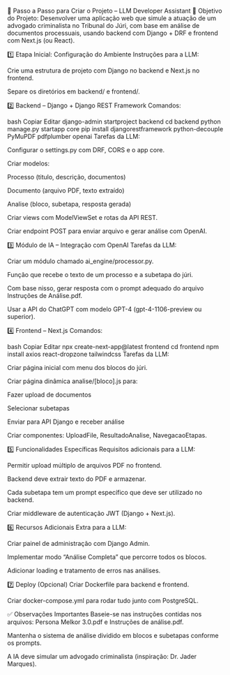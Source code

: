 🧾 Passo a Passo para Criar o Projeto – LLM Developer Assistant
🔹 Objetivo do Projeto:
Desenvolver uma aplicação web que simule a atuação de um advogado criminalista no Tribunal do Júri, com base em análise de documentos processuais, usando backend com Django + DRF e frontend com Next.js (ou React).

1️⃣ Etapa Inicial: Configuração do Ambiente
Instruções para a LLM:

Crie uma estrutura de projeto com Django no backend e Next.js no frontend.

Separe os diretórios em backend/ e frontend/.

2️⃣ Backend – Django + Django REST Framework
Comandos:

bash
Copiar
Editar
django-admin startproject backend
cd backend
python manage.py startapp core
pip install djangorestframework python-decouple PyMuPDF pdfplumber openai
Tarefas da LLM:

Configurar o settings.py com DRF, CORS e o app core.

Criar modelos:

Processo (titulo, descrição, documentos)

Documento (arquivo PDF, texto extraído)

Analise (bloco, subetapa, resposta gerada)

Criar views com ModelViewSet e rotas da API REST.

Criar endpoint POST para enviar arquivo e gerar análise com OpenAI.

3️⃣ Módulo de IA – Integração com OpenAI
Tarefas da LLM:

Criar um módulo chamado ai_engine/processor.py.

Função que recebe o texto de um processo e a subetapa do júri.

Com base nisso, gerar resposta com o prompt adequado do arquivo Instruções de Análise.pdf.

Usar a API do ChatGPT com modelo GPT-4 (gpt-4-1106-preview ou superior).

4️⃣ Frontend – Next.js
Comandos:

bash
Copiar
Editar
npx create-next-app@latest frontend
cd frontend
npm install axios react-dropzone tailwindcss
Tarefas da LLM:

Criar página inicial com menu dos blocos do júri.

Criar página dinâmica analise/[bloco].js para:

Fazer upload de documentos

Selecionar subetapas

Enviar para API Django e receber análise

Criar componentes: UploadFile, ResultadoAnalise, NavegacaoEtapas.

5️⃣ Funcionalidades Específicas
Requisitos adicionais para a LLM:

Permitir upload múltiplo de arquivos PDF no frontend.

Backend deve extrair texto do PDF e armazenar.

Cada subetapa tem um prompt específico que deve ser utilizado no backend.

Criar middleware de autenticação JWT (Django + Next.js).

6️⃣ Recursos Adicionais
Extra para a LLM:

Criar painel de administração com Django Admin.

Implementar modo “Análise Completa” que percorre todos os blocos.

Adicionar loading e tratamento de erros nas análises.

7️⃣ Deploy (Opcional)
Criar Dockerfile para backend e frontend.

Criar docker-compose.yml para rodar tudo junto com PostgreSQL.

✅ Observações Importantes
Baseie-se nas instruções contidas nos arquivos: Persona Melkor 3.0.pdf e Instruções de análise.pdf.

Mantenha o sistema de análise dividido em blocos e subetapas conforme os prompts.

A IA deve simular um advogado criminalista (inspiração: Dr. Jader Marques).

